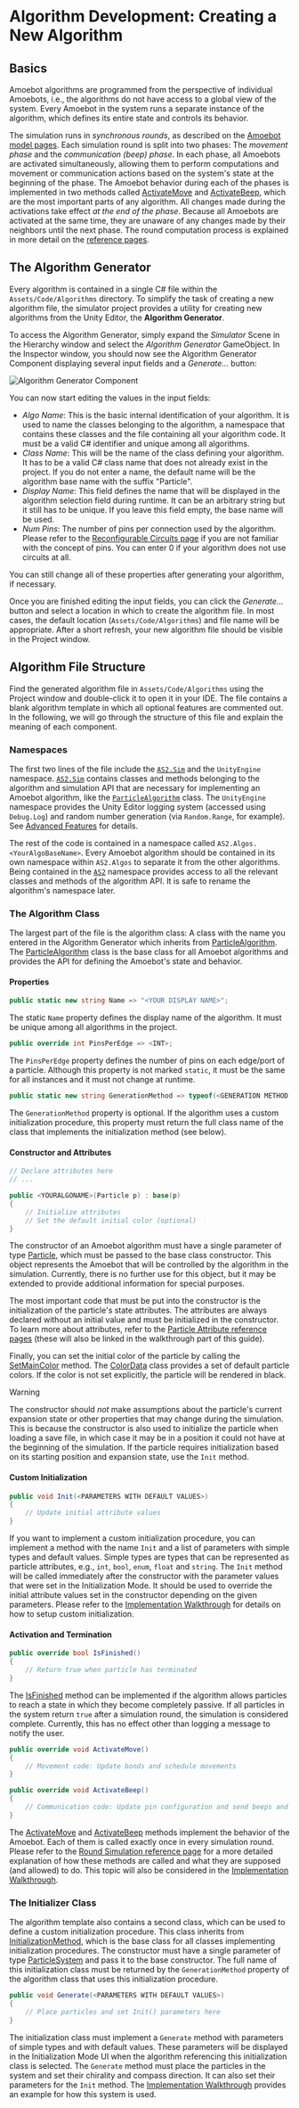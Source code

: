 # Algorithm Development: Creating a New Algorithm

## Basics

Amoebot algorithms are programmed from the perspective of individual Amoebots, i.e., the algorithms do not have access to a global view of the system.
Every Amoebot in the system runs a separate instance of the algorithm, which defines its entire state and controls its behavior.

The simulation runs in *synchronous rounds*, as described on the [Amoebot model pages](~/amoebot_model/home.md).
Each simulation round is split into two phases: The *movement phase* and the *communication (beep) phase*.
In each phase, all Amoebots are activated simultaneously, allowing them to perform computations and movement or communication actions based on the system's state at the beginning of the phase.
The Amoebot behavior during each of the phases is implemented in two methods called [ActivateMove][6] and [ActivateBeep][7], which are the most important parts of any algorithm.
All changes made during the activations take effect *at the end of the phase*.
Because all Amoebots are activated at the same time, they are unaware of any changes made by their neighbors until the next phase.
The round computation process is explained in more detail on the [reference pages](~/model_ref/rounds.md).


## The Algorithm Generator

Every algorithm is contained in a single C# file within the `Assets/Code/Algorithms` directory.
To simplify the task of creating a new algorithm file, the simulator project provides a utility for creating new algorithms from the Unity Editor, the **Algorithm Generator**.

To access the Algorithm Generator, simply expand the *Simulator* Scene in the Hierarchy window and select the *Algorithm Generator* GameObject.
In the Inspector window, you should now see the Algorithm Generator Component displaying several input fields and a *Generate...* button:

![Algorithm Generator Component](~/images/editor_alg_gen.png "The Algorithm Generator Component")

You can now start editing the values in the input fields:

- *Algo Name*: This is the basic internal identification of your algorithm.
	It is used to name the classes belonging to the algorithm, a namespace that contains these classes and the file containing all your algorithm code.
	It must be a valid C# identifier and unique among all algorithms.
- *Class Name*: This will be the name of the class defining your algorithm.
	It has to be a valid C# class name that does not already exist in the project.
	If you do not enter a name, the default name will be the algorithm base name with the suffix "Particle".
- *Display Name*: This field defines the name that will be displayed in the algorithm selection field during runtime.
	It can be an arbitrary string but it still has to be unique.
	If you leave this field empty, the base name will be used.
- *Num Pins*: The number of pins per connection used by the algorithm.
	Please refer to the [Reconfigurable Circuits page](~/amoebot_model/circuits.md) if you are not familiar with the concept of pins.
	You can enter 0 if your algorithm does not use circuits at all.

You can still change all of these properties after generating your algorithm, if necessary.

Once you are finished editing the input fields, you can click the *Generate...* button and select a location in which to create the algorithm file.
In most cases, the default location (`Assets/Code/Algorithms`) and file name will be appropriate.
After a short refresh, your new algorithm file should be visible in the Project window.


## Algorithm File Structure

Find the generated algorithm file in `Assets/Code/Algorithms` using the Project window and double-click it to open it in your IDE.
The file contains a blank algorithm template in which all optional features are commented out.
In the following, we will go through the structure of this file and explain the meaning of each component.

### Namespaces

The first two lines of the file include the [`AS2.Sim`][10] and the `UnityEngine` namespace.
[`AS2.Sim`][10] contains classes and methods belonging to the algorithm and simulation API that are necessary for implementing an Amoebot algorithm, like the [`ParticleAlgorithm`][1] class.
The `UnityEngine` namespace provides the Unity Editor logging system (accessed using `Debug.Log`) and random number generation (via `Random.Range`, for example).
See [Advanced Features](advanced.md) for details.

The rest of the code is contained in a namespace called `AS2.Algos.<YourAlgoBaseName>`.
Every Amoebot algorithm should be contained in its own namespace within `AS2.Algos` to separate it from the other algorithms.
Being contained in the [`AS2`][11] namespace provides access to all the relevant classes and methods of the algorithm API.
It is safe to rename the algorithm's namespace later.

### The Algorithm Class

The largest part of the file is the algorithm class: A class with the name you entered in the Algorithm Generator which inherits from [ParticleAlgorithm][1].
The [ParticleAlgorithm][1] class is the base class for all Amoebot algorithms and provides the API for defining the Amoebot's state and behavior.


#### Properties

```csharp
public static new string Name => "<YOUR DISPLAY NAME>";
```

The static `Name` property defines the display name of the algorithm.
It must be unique among all algorithms in the project.


```csharp
public override int PinsPerEdge => <INT>;
```

The `PinsPerEdge` property defines the number of pins on each edge/port of a particle.
Although this property is not marked `static`, it must be the same for all instances and it must not change at runtime.


```csharp
public static new string GenerationMethod => typeof(<GENERATION METHOD CLASS>).FullName;
```

The `GenerationMethod` property is optional.
If the algorithm uses a custom initialization procedure, this property must return the full class name of the class that implements the initialization method (see below).


#### Constructor and Attributes

```csharp
// Declare attributes here
// ...

public <YOURALGONAME>(Particle p) : base(p)
{
    // Initialize attributes
    // Set the default initial color (optional)
}
```

The constructor of an Amoebot algorithm must have a single parameter of type [Particle][2], which must be passed to the base class constructor.
This object represents the Amoebot that will be controlled by the algorithm in the simulation.
Currently, there is no further use for this object, but it may be extended to provide additional information for special purposes.

The most important code that must be put into the constructor is the initialization of the particle's state attributes.
The attributes are always declared without an initial value and must be initialized in the constructor.
To learn more about attributes, refer to the [Particle Attribute reference pages](~/model_ref/attrs.md) (these will also be linked in the walkthrough part of this guide).

Finally, you can set the initial color of the particle by calling the [SetMainColor][3] method.
The [ColorData][4] class provides a set of default particle colors.
If the color is not set explicitly, the particle will be rendered in black.

> [!WARNING]
> The constructor should *not* make assumptions about the particle's current expansion state or other properties that may change during the simulation.
> This is because the constructor is also used to initialize the particle when loading a save file, in which case it may be in a position it could not have at the beginning of the simulation.
> If the particle requires initialization based on its starting position and expansion state, use the `Init` method.


#### Custom Initialization

```csharp
public void Init(<PARAMETERS WITH DEFAULT VALUES>)
{
    // Update initial attribute values
}
```

If you want to implement a custom initialization procedure, you can implement a method with the name `Init` and a list of parameters with simple types and default values.
Simple types are types that can be represented as particle attributes, e.g., `int`, `bool`, `enum`, `float` and `string`.
The `Init` method will be called immediately after the constructor with the parameter values that were set in the Initialization Mode.
It should be used to override the initial attribute values set in the constructor depending on the given parameters.
Please refer to the [Implementation Walkthrough](demo.md) for details on how to setup custom initialization.


#### Activation and Termination

```csharp
public override bool IsFinished()
{
    // Return true when particle has terminated
}
```

The [IsFinished][5] method can be implemented if the algorithm allows particles to reach a state in which they become completely passive.
If all particles in the system return `true` after a simulation round, the simulation is considered complete.
Currently, this has no effect other than logging a message to notify the user.


```csharp
public override void ActivateMove()
{
    // Movement code: Update bonds and schedule movements
}

public override void ActivateBeep()
{
    // Communication code: Update pin configuration and send beeps and messages
}
```

The [ActivateMove][6] and [ActivateBeep][7] methods implement the behavior of the Amoebot.
Each of them is called exactly once in every simulation round.
Please refer to the [Round Simulation reference page](~/model_ref/rounds.md) for a more detailed explanation of how these methods are called and what they are supposed (and allowed) to do.
This topic will also be considered in the [Implementation Walkthrough](demo.md).


### The Initializer Class

The algorithm template also contains a second class, which can be used to define a custom initialization procedure.
This class inherits from [InitializationMethod][8], which is the base class for all classes implementing initialization procedures.
The constructor must have a single parameter of type [ParticleSystem][9] and pass it to the base constructor.
The full name of this initialization class must be returned by the `GenerationMethod` property of the algorithm class that uses this initialization procedure.


```csharp
public void Generate(<PARAMETERS WITH DEFAULT VALUES>)
{
    // Place particles and set Init() parameters here
}
```

The initialization class must implement a `Generate` method with parameters of simple types and with default values.
These parameters will be displayed in the Initialization Mode UI when the algorithm referencing this initialization class is selected.
The `Generate` method must place the particles in the system and set their chirality and compass direction.
It can also set their parameters for the `Init` method.
The [Implementation Walkthrough](demo.md) provides an example for how this system is used.



[1]: xref:AS2.Sim.ParticleAlgorithm
[2]: xref:AS2.Sim.Particle
[3]: xref:AS2.Sim.ParticleAlgorithm.SetMainColor(Color)
[4]: xref:AS2.ColorData
[5]: xref:AS2.Sim.ParticleAlgorithm.IsFinished
[6]: xref:AS2.Sim.ParticleAlgorithm.ActivateMove
[7]: xref:AS2.Sim.ParticleAlgorithm.ActivateBeep
[8]: xref:AS2.InitializationMethod
[9]: xref:AS2.Sim.ParticleSystem
[10]: xref:AS2.Sim
[11]: xref:AS2
